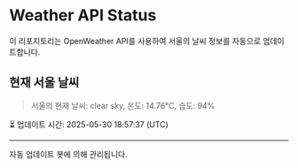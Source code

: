 
# Weather API Status

이 리포지토리는 OpenWeather API를 사용하여 서울의 날씨 정보를 자동으로 업데이트합니다.

## 현재 서울 날씨
> 서울의 현재 날씨: clear sky, 온도: 14.76°C, 습도: 94%

⏳ 업데이트 시간: 2025-05-30 18:57:37 (UTC)

---
자동 업데이트 봇에 의해 관리됩니다.

